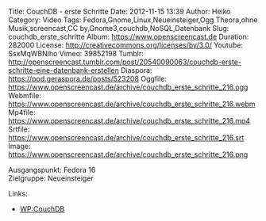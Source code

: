 Title: CouchDB - erste Schritte
Date: 2012-11-15 13:39
Author: Heiko
Category: Video
Tags: Fedora,Gnome,Linux,Neueinsteiger,Ogg Theora,ohne Musik,screencast,CC by,Gnome3,couchdb,NoSQL,Datenbank
Slug: couchdb_erste_schritte
Album: https://www.openscreencast.de
Duration: 282000
License: http://creativecommons.org/licenses/by/3.0/
Youtube: SsxMqWBNlho
Vimeo: 39852198
Tumblr: http://openscreencast.tumblr.com/post/20540090063/couchdb-erste-schritte-eine-datenbank-erstellen
Diaspora: https://pod.geraspora.de/posts/523208
Oggfile: https://www.openscreencast.de/archive/couchdb_erste_schritte_216.ogg
Webmfile: https://www.openscreencast.de/archive/couchdb_erste_schritte_216.webm
Mp4file: https://www.openscreencast.de/archive/couchdb_erste_schritte_216.mp4
Srtfile: https://www.openscreencast.de/archive/couchdb_erste_schritte_216.srt
Image: https://www.openscreencast.de/archive/couchdb_erste_schritte_216.png

Ausgangspunkt: Fedora 16  
Zielgruppe: Neueinsteiger  

Links:

  * [WP:CouchDB](https://de.wikipedia.org/wiki/CouchDB "Link zu WP:couchdb")

